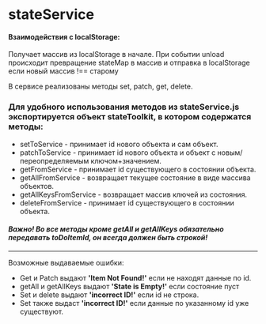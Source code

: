# stateService

#### Взаимодействия с localStorage:

Получает массив из localStorage в начале.
При событии unload происходит превращение stateMap в массив и отправка в localStorage если новый массив !== старому

В сервисе реализованы методы set, patch, get, delete.

### Для удобного использования методов из stateService.js экспортируется объект stateToolkit, в котором содержатся методы:

-   setToService - принимает id нового объекта и сам объект.
-   patchToService - принимает id нового объекта и объект с новым/переопределяемым ключом+значением.
-   getFromService - принимает id существующего в состоянии объекта.
-   getAllFromService - возвращает текущее состояние в виде массива объектов.
-   getAllKeysFromService - возвращает массив ключей из состояния.
-   deleteFromService - принимает id существующего в состоянии объекта.

#### _Важно! Во все методы кроме getAll и getAllKeys обязательно передавать toDoItemId, он всегда должен быть строкой!_

---

Возможные выдаваемые ошибки:

-   Get и Patch выдают **'Item Not Found!'** если не находят данные по id.
-   getAll и getAllKeys выдают **'State is Empty!'** если состояние пуст
-   Set и delete выдают **'incorrect ID!'** если id не строка.
-   Set также выдаст **'incorrect ID!'** если данные по указанному id уже существуют.
